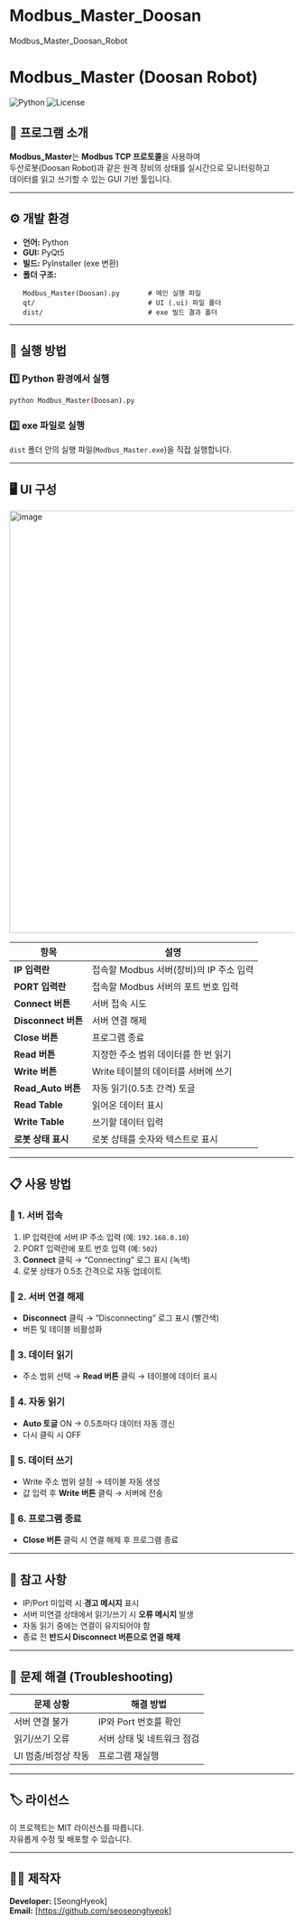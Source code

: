# Modbus_Master_Doosan
Modbus_Master_Doosan_Robot

# Modbus_Master (Doosan Robot)

![Python](https://img.shields.io/badge/Python-3.9+-blue.svg)
![License](https://img.shields.io/badge/license-MIT-green.svg)

## 📘 프로그램 소개
**Modbus_Master**는 **Modbus TCP 프로토콜**을 사용하여  
두산로봇(Doosan Robot)과 같은 원격 장비의 상태를 실시간으로 모니터링하고  
데이터를 읽고 쓰기할 수 있는 GUI 기반 툴입니다.

---

## ⚙️ 개발 환경
- **언어:** Python  
- **GUI:** PyQt5  
- **빌드:** PyInstaller (exe 변환)  
- **폴더 구조:**
  ```
  Modbus_Master(Doosan).py       # 메인 실행 파일
  qt/                            # UI (.ui) 파일 폴더
  dist/                          # exe 빌드 결과 폴더
  ```

---

## 🚀 실행 방법
### 1️⃣ Python 환경에서 실행
```bash
python Modbus_Master(Doosan).py
```

### 2️⃣ exe 파일로 실행
`dist` 폴더 안의 실행 파일(`Modbus_Master.exe`)을 직접 실행합니다.

---

## 🖥️ UI 구성

<img width="834" height="748" alt="image" src="https://github.com/user-attachments/assets/e9fa075f-593f-4c19-8caa-d61214dc8672" />

| 항목 | 설명 |
|------|------|
| **IP 입력란** | 접속할 Modbus 서버(장비)의 IP 주소 입력 |
| **PORT 입력란** | 접속할 Modbus 서버의 포트 번호 입력 |
| **Connect 버튼** | 서버 접속 시도 |
| **Disconnect 버튼** | 서버 연결 해제 |
| **Close 버튼** | 프로그램 종료 |
| **Read 버튼** | 지정한 주소 범위 데이터를 한 번 읽기 |
| **Write 버튼** | Write 테이블의 데이터를 서버에 쓰기 |
| **Read_Auto 버튼** | 자동 읽기(0.5초 간격) 토글 |
| **Read Table** | 읽어온 데이터 표시 |
| **Write Table** | 쓰기할 데이터 입력 |
| **로봇 상태 표시** | 로봇 상태를 숫자와 텍스트로 표시 |
---

## 📋 사용 방법

### 🔹 1. 서버 접속
1. IP 입력란에 서버 IP 주소 입력 (예: `192.168.0.10`)  
2. PORT 입력란에 포트 번호 입력 (예: `502`)  
3. **Connect** 클릭 → “Connecting” 로그 표시 (녹색)  
4. 로봇 상태가 0.5초 간격으로 자동 업데이트  

### 🔹 2. 서버 연결 해제
- **Disconnect** 클릭 → “Disconnecting” 로그 표시 (빨간색)  
- 버튼 및 테이블 비활성화  

### 🔹 3. 데이터 읽기
- 주소 범위 선택 → **Read 버튼** 클릭 → 테이블에 데이터 표시  

### 🔹 4. 자동 읽기
- **Auto 토글** ON → 0.5초마다 데이터 자동 갱신  
- 다시 클릭 시 OFF  

### 🔹 5. 데이터 쓰기
- Write 주소 범위 설정 → 테이블 자동 생성  
- 값 입력 후 **Write 버튼** 클릭 → 서버에 전송  

### 🔹 6. 프로그램 종료
- **Close 버튼** 클릭 시 연결 해제 후 프로그램 종료  

---

## 🧠 참고 사항
- IP/Port 미입력 시 **경고 메시지** 표시  
- 서버 미연결 상태에서 읽기/쓰기 시 **오류 메시지** 발생  
- 자동 읽기 중에는 연결이 유지되어야 함  
- 종료 전 **반드시 Disconnect 버튼으로 연결 해제**  

---

## 🧩 문제 해결 (Troubleshooting)
| 문제 상황 | 해결 방법 |
|------------|------------|
| 서버 연결 불가 | IP와 Port 번호를 확인 |
| 읽기/쓰기 오류 | 서버 상태 및 네트워크 점검 |
| UI 멈춤/비정상 작동 | 프로그램 재실행 |

---

## 🏷️ 라이선스
이 프로젝트는 MIT 라이선스를 따릅니다.  
자유롭게 수정 및 배포할 수 있습니다.

---

## 👨‍💻 제작자
**Developer:** [SeongHyeok]  
**Email:** [https://github.com/seoseonghyeok]
